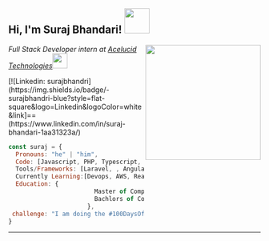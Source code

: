 <!---
SurajBhandari5110/SurajBhandari5110 is a ✨ special ✨ repository because its `README.md` (this file) appears on your GitHub profile.
You can click the Preview link to take a look at your changes.
--->


<h2> Hi, I'm Suraj Bhandari! <img src="https://i.giphy.com/media/v1.Y2lkPTc5MGI3NjExdmQ3NWRnN2F4d3FxaDAzOHJxYmsxcTRjeXE4amd5dTB4ZXN4bmU1dCZlcD12MV9pbnRlcm5hbF9naWZfYnlfaWQmY3Q9Zw/ua7vVw9awZKWwLSYpW/giphy.gif" width="50"></h2>
<img align='right' src="https://i.giphy.com/media/v1.Y2lkPTc5MGI3NjExYW5idzBhbDJnOWNibnZoMmhrNDAwcmRmbnd2NmcxMHRxNjdieTkyYiZlcD12MV9pbnRlcm5hbF9naWZfYnlfaWQmY3Q9Zw/qgQUggAC3Pfv687qPC/giphy.gif" width="230">
<p><em>Full Stack Developer intern at <a href="https://acelucid.com/">Acelucid Technologies</a><img src="https://media.giphy.com/media/fYSnHlufseco8Fh93Z/giphy.gif" width="30">
</em></p>
[![Linkedin: surajbhandri](https://img.shields.io/badge/-surajbhandri-blue?style=flat-square&logo=Linkedin&logoColor=white&link]==(https://www.linkedin.com/in/suraj-bhandari-1aa31323a/)


```javascript
const suraj = {
  Pronouns: "he" | "him",
  Code: [Javascript, PHP, Typescript, HTML, CSS, Python, Java],
  Tools/Frameworks: [Laravel, , Angular, Django, Docker],
  Currently Learning:[Devops, AWS, React],
  Education: {
                        Master of Computer Application:"University of Petroleum and Energy Studies",
                        Bachlors of Computer Application:"Graphic Era Deemed to be University"
                      },
 challenge: "I am doing the #100DaysOfCode challenge focused on Python"
}
```



---
